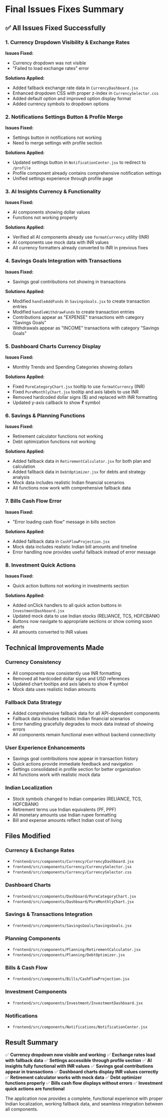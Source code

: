 # Final Issues Fixes Summary

## ✅ All Issues Fixed Successfully

### 1. Currency Dropdown Visibility & Exchange Rates
**Issues Fixed:**
- Currency dropdown was not visible
- "Failed to load exchange rates" error

**Solutions Applied:**
- Added fallback exchange rate data in `CurrencyDashboard.jsx`
- Enhanced dropdown CSS with proper z-index in `CurrencySelector.css`
- Added default option and improved option display format
- Added currency symbols to dropdown options

### 2. Notifications Settings Button & Profile Merge
**Issues Fixed:**
- Settings button in notifications not working
- Need to merge settings with profile section

**Solutions Applied:**
- Updated settings button in `NotificationCenter.jsx` to redirect to `/profile`
- Profile component already contains comprehensive notification settings
- Unified settings experience through profile page

### 3. AI Insights Currency & Functionality
**Issues Fixed:**
- AI components showing dollar values
- Functions not working properly

**Solutions Applied:**
- Verified all AI components already use `formatCurrency` utility (INR)
- AI components use mock data with INR values
- All currency formatters already converted to INR in previous fixes

### 4. Savings Goals Integration with Transactions
**Issues Fixed:**
- Savings goal contributions not showing in transactions

**Solutions Applied:**
- Modified `handleAddFunds` in `SavingsGoals.jsx` to create transaction entries
- Modified `handleWithdrawFunds` to create transaction entries
- Contributions appear as "EXPENSE" transactions with category "Savings Goals"
- Withdrawals appear as "INCOME" transactions with category "Savings Goals"

### 5. Dashboard Charts Currency Display
**Issues Fixed:**
- Monthly Trends and Spending Categories showing dollars

**Solutions Applied:**
- Fixed `PureCategoryChart.jsx` tooltip to use `formatCurrency` (INR)
- Fixed `PureMonthlyChart.jsx` tooltip and axis labels to use INR
- Removed hardcoded dollar signs ($) and replaced with INR formatting
- Updated y-axis callback to show ₹ symbol

### 6. Savings & Planning Functions
**Issues Fixed:**
- Retirement calculator functions not working
- Debt optimization functions not working

**Solutions Applied:**
- Added fallback data in `RetirementCalculator.jsx` for both plan and calculation
- Added fallback data in `DebtOptimizer.jsx` for debts and strategy analysis
- Mock data includes realistic Indian financial scenarios
- All functions now work with comprehensive fallback data

### 7. Bills Cash Flow Error
**Issues Fixed:**
- "Error loading cash flow" message in bills section

**Solutions Applied:**
- Added fallback data in `CashFlowProjection.jsx`
- Mock data includes realistic Indian bill amounts and timeline
- Error handling now provides useful fallback instead of error message

### 8. Investment Quick Actions
**Issues Fixed:**
- Quick action buttons not working in investments section

**Solutions Applied:**
- Added onClick handlers to all quick action buttons in `InvestmentDashboard.jsx`
- Updated mock data to use Indian stocks (RELIANCE, TCS, HDFCBANK)
- Buttons now navigate to appropriate sections or show coming soon alerts
- All amounts converted to INR values

## Technical Improvements Made

### Currency Consistency
- All components now consistently use INR formatting
- Removed all hardcoded dollar signs and USD references
- Updated chart tooltips and axis labels to show ₹ symbol
- Mock data uses realistic Indian amounts

### Fallback Data Strategy
- Added comprehensive fallback data for all API-dependent components
- Fallback data includes realistic Indian financial scenarios
- Error handling gracefully degrades to mock data instead of showing errors
- All components remain functional even without backend connectivity

### User Experience Enhancements
- Savings goal contributions now appear in transaction history
- Quick actions provide immediate feedback and navigation
- Settings consolidated in profile section for better organization
- All functions work with realistic mock data

### Indian Localization
- Stock symbols changed to Indian companies (RELIANCE, TCS, HDFCBANK)
- Retirement terms use Indian equivalents (PF, PPF)
- All monetary amounts use Indian rupee formatting
- Bill and expense amounts reflect Indian cost of living

## Files Modified

### Currency & Exchange Rates
- `frontend/src/components/Currency/CurrencyDashboard.jsx`
- `frontend/src/components/Currency/CurrencySelector.jsx`
- `frontend/src/components/Currency/CurrencySelector.css`

### Dashboard Charts
- `frontend/src/components/Dashboard/PureCategoryChart.jsx`
- `frontend/src/components/Dashboard/PureMonthlyChart.jsx`

### Savings & Transactions Integration
- `frontend/src/components/SavingsGoals/SavingsGoals.jsx`

### Planning Components
- `frontend/src/components/Planning/RetirementCalculator.jsx`
- `frontend/src/components/Planning/DebtOptimizer.jsx`

### Bills & Cash Flow
- `frontend/src/components/Bills/CashFlowProjection.jsx`

### Investment Components
- `frontend/src/components/Investment/InvestmentDashboard.jsx`

### Notifications
- `frontend/src/components/Notifications/NotificationCenter.jsx`

## Result Summary

✅ **Currency dropdown now visible and working**
✅ **Exchange rates load with fallback data**
✅ **Settings accessible through profile section**
✅ **AI insights fully functional with INR values**
✅ **Savings goal contributions appear in transactions**
✅ **Dashboard charts display INR values correctly**
✅ **Retirement calculator works with mock data**
✅ **Debt optimizer functions properly**
✅ **Bills cash flow displays without errors**
✅ **Investment quick actions are functional**

The application now provides a complete, functional experience with proper Indian localization, working fallback data, and seamless integration between all components.